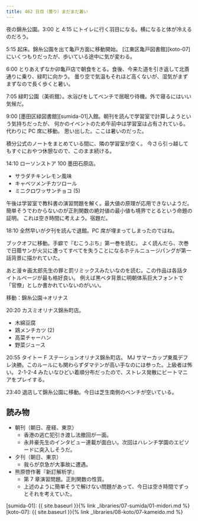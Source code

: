 ```yaml
---
title: 462 日目（曇り）まだまだ暑い
---
```


夜の錦糸公園。3:00 と 4:15 にトイレに行く羽目になる。横になると体が冷えるのだろう。

5:15 起床。錦糸公園を出て亀戸方面に移動開始。
[江東区亀戸図書館][koto-07]にいくつもりだったが、歩いている途中に気が変わる。

6:00 とりあえずなか卯亀戸店で朝食をとる。食後、今来た道を引き返して北斎通りに乗り、緑町に向かう。
曇り空で気温もそれほど高くないが、湿気がまずまずなので長く歩くと暑い。

7:05 緑町公園（美術館）。水浴びをしてベンチで居眠り待機。外で寝るにはいい気候だ。

9:00 [墨田区緑図書館][sumida-01]入館。朝刊を読んで学習室で計算しようという気持ちだったが、
何かのイベントのため午前中は学習室は占有されている。代わりに PC 席に移動。
思い出した。ここは暑いのだった。

積分公式のノートをまとめている間に、隣の学習室が空く。
今さら引っ越してもすぐにおやつ休憩なので、このまま続ける。

14:10 ローソンストア 100 墨田石原店。

* サラダチキンレモン風味
* キャベツメンチカツロール
* ミニクロワッサンチョコ (5)

午後は学習室で教科書の演習問題を解く。最大値の原理が応用できないようだ。
簡単そうでわからないのが正則関数の絶対値の最小値も境界でとるという命題の証明。
これは空き時間に考えよう。宿題だ。

18:10 全然早いが夕刊を読んで退館。PC 席が埋まってしまったのではね。

ブックオフに移動。手癖で『むこうぶち』第一巻を読む。
よく読んだら、次巻で日蔭サンが火災に遭ってすべてを失うことになるホテルニュージパングが第一話背景に描かれていた。

あと漫☆画太郎先生の罪と罰リミックスみたいなのを読む。この作品は各話タイトルページが最も格好良い。
例えば黒ベタ背景に明朝体系巨大フォントで「官僚」としか書かれていないのがいい。

移動：錦糸公園→オリナス

20:20 カスミオリナス錦糸町店。

* 木綿豆腐
* 鶏メンチカツ (2)
* 高菜チャーハン
* 野菜ジュース

20:55 タイトー F ステーションオリナス錦糸町店。
MJ サマーカップ東風デフレ決勝。このルールにも関わらずダマテンが高い手なのには参った。上級者は怖い。
2-1-2-4 みたいなひどい着順分布だったので、ストレス発散にビートマニアをプレイする。

23:40 退店して錦糸公園に移動。今日は芝生南側のベンチが空いている。

## 読み物

* 朝刊（朝日、産経、東京）
  * 香港の逃亡犯引き渡し法撤回が一面。
  * 永井豪先生のインタビュー連載が面白い。次回はハレンチ学園のエピソードに突入しそうだ。
* 夕刊（朝日、東京）
  * 我らが京急が大事故に遭遇。
* 熊原啓作著『新訂解析学』
  * 第 7 章演習問題。正則関数の性質。
  * 上述のように簡単そうで解けない問題があって、今日は空き時間でずっとそれを考えていた。

[sumida-01]: {{ site.baseurl }}{% link _libraries/07-sumida/01-midori.md %}
[koto-07]: {{ site.baseurl }}{% link _libraries/08-koto/07-kameido.md %}
